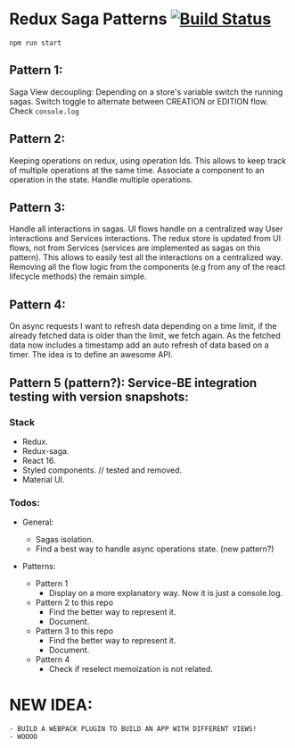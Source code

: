 # Redux Saga Patterns [![Build Status](https://travis-ci.org/ssaucedo/redux-saga-patterns.svg?branch=development)](https://travis-ci.org/ssaucedo/redux-saga-patterns)

```
npm run start
```

## Pattern 1:
  Saga View decoupling:
    Depending on a store's variable switch the running sagas.
    Switch toggle to alternate between CREATION or EDITION flow. Check `console.log`  
    

## Pattern 2:
  Keeping operations on redux, using operation Ids. This allows to keep track of multiple operations at the same time.
  Associate a component to an operation in the state. Handle multiple operations.
  
## Pattern 3:
  Handle all interactions in sagas. UI flows handle on a centralized way User interactions and Services interactions.
  The redux store is updated from UI flows, not from Services (services are implemented as sagas on this pattern).
  This allows to easily test all the interactions on a centralized way. Removing all the flow logic from the components
  (e.g from any of the react lifecycle methods) the remain simple.    
    
## Pattern 4:
   On async requests I want to refresh data depending on a time limit, if the already fetched data is older than the limit, we fetch again.
   As the fetched data now includes a timestamp add an auto refresh of data based on a timer. The idea is to define an awesome API.

## Pattern 5 (pattern?): Service-BE integration testing with version snapshots:
   

### Stack

* Redux.
* Redux-saga.
* React 16.
* Styled components. // tested and removed.
* Material UI.


### Todos:

* General:
  * Sagas isolation.
  * Find a best way to handle async operations state. (new pattern?)



* Patterns:

  * Pattern 1
    * Display on a more explanatory way. Now it is just a console.log.
  * Pattern 2 to this repo
    * Find the better way to represent it.
    * Document.
  * Pattern 3 to this repo
    * Find the better way to represent it.
    * Document.
  * Pattern 4
    * Check if reselect memoization is not related.
    
# NEW IDEA:
    
    - BUILD A WEBPACK PLUGIN TO BUILD AN APP WITH DIFFERENT VIEWS!
    - WOOOO